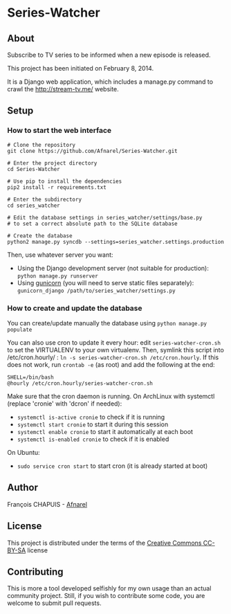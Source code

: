 Series-Watcher
==============

About
-----

Subscribe to TV series to be informed when a new episode is released.

This project has been initiated on February 8, 2014.

It is a Django web application, which includes a manage.py command to crawl
the http://stream-tv.me/ website.

Setup
-----

### How to start the web interface

~~~
# Clone the repository
git clone https://github.com/Afnarel/Series-Watcher.git

# Enter the project directory
cd Series-Watcher

# Use pip to install the dependencies
pip2 install -r requirements.txt

# Enter the subdirectory
cd series_watcher

# Edit the database settings in series_watcher/settings/base.py
# to set a correct absolute path to the SQLite database

# Create the database
python2 manage.py syncdb --settings=series_watcher.settings.production
~~~

Then, use whatever server you want:

  * Using the Django development server (not suitable for production):
      `python manage.py runserver`
  * Using [gunicorn](http://gunicorn.org/) (you will need to serve static
    files separately):
      `gunicorn_django /path/to/series_watcher/settings.py`

### How to create and update the database

You can create/update manually the database using `python manage.py populate`

You can also use cron to update it every hour: edit `series-watcher-cron.sh`
to set the VIRTUALENV to your own virtualenv. Then, symlink this script into
/etc/cron.hourly/ : `ln -s series-watcher-cron.sh /etc/cron.hourly`.
If this does not work, run `crontab -e` (as root) and add the following at the
end:
~~~
SHELL=/bin/bash
@hourly /etc/cron.hourly/series-watcher-cron.sh
~~~


Make sure that the cron daemon is running.
On ArchLinux with systemctl (replace 'cronie' with 'dcron' if needed):
  * `systemctl is-active cronie` to check if it is running
  * `systemctl start cronie` to start it during this session
  * `systemctl enable cronie` to start it automatically at each boot
  * `systemctl is-enabled cronie` to check if it is enabled

On Ubuntu:
  * `sudo service cron start` to start cron (it is already started at boot)

Author
------

François CHAPUIS - [Afnarel](http://afnarel.com/)

License
-------

This project is distributed under the terms of the [Creative Commons
CC-BY-SA](http://creativecommons.org/licenses/by-sa/4.0/legalcode) license

Contributing
------------

This is more a tool developed selfishly for my own usage than an actual
community project.
Still, if you wish to contribute some code, you are welcome to submit pull requests.
